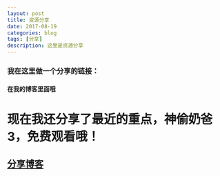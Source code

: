 ```yaml
---
layout: post
title: 资源分享
date: 2017-08-19
categories: blog
tags: [分享]
description: 这里是资源分享
---
```


### 我在这里做一个分享的链接：

#### 在我的博客里面哦

# 现在我还分享了最近的重点，神偷奶爸3，免费观看哦！

## [分享博客](https://a2791595978.github.io/zy/)
